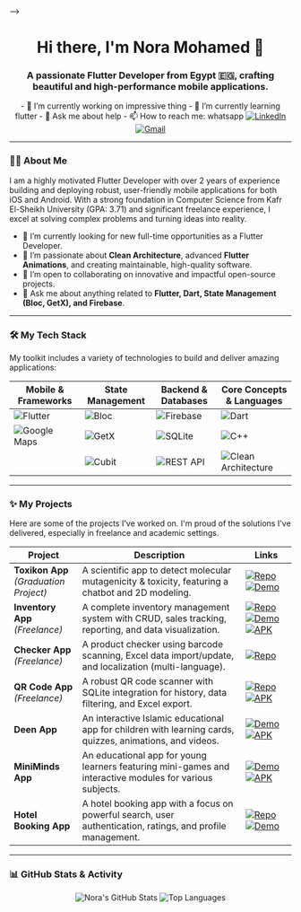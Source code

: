 
--><h1 align="center">Hi there, I'm Nora Mohamed 👋</h1>
<h3 align="center">A passionate Flutter Developer from Egypt 🇪🇬, crafting beautiful and high-performance mobile applications.</h3>

<p align="center">
 - 🔭 I’m currently working on impressive thing
- 🌱 I’m currently learning flutter
- 💬 Ask me about help
- 📫 How to reach me: whatsapp
  <a href="https://linkedin.com/in/nora-mohamed-486a4121a" target="_blank">
    <img src="https://img.shields.io/badge/LinkedIn-0077B5?style=for-the-badge&logo=linkedin&logoColor=white" alt="LinkedIn"/>
  </a>
  <a href="mailto:nora81023@gmail.com">
    <img src="https://img.shields.io/badge/Gmail-D14836?style=for-the-badge&logo=gmail&logoColor=white" alt="Gmail"/>
  </a>
</p>

---

### 👩‍💻 About Me

I am a highly motivated Flutter Developer with over 2 years of experience building and deploying robust, user-friendly mobile applications for both iOS and Android. With a strong foundation in Computer Science from Kafr El-Sheikh University (GPA: 3.71) and significant freelance experience, I excel at solving complex problems and turning ideas into reality.

- 🔭 I’m currently looking for new full-time opportunities as a Flutter Developer.
- 🌱 I’m passionate about **Clean Architecture**, advanced **Flutter Animations**, and creating maintainable, high-quality software.
- 👯 I’m open to collaborating on innovative and impactful open-source projects.
- 💬 Ask me about anything related to **Flutter, Dart, State Management (Bloc, GetX), and Firebase**.

---

### 🛠️ My Tech Stack

My toolkit includes a variety of technologies to build and deliver amazing applications:

| Mobile & Frameworks | State Management | Backend & Databases | Core Concepts & Languages |
|---|---|---|---|
| ![Flutter](https://img.shields.io/badge/Flutter-%2302569B.svg?style=for-the-badge&logo=Flutter&logoColor=white) | ![Bloc](https://img.shields.io/badge/Bloc-28A1F7?style=for-the-badge&logo=bloc&logoColor=white) | ![Firebase](https://img.shields.io/badge/Firebase-039BE5?style=for-the-badge&logo=Firebase&logoColor=white) | ![Dart](https://img.shields.io/badge/dart-%230175C2.svg?style=for-the-badge&logo=dart&logoColor=white) |
| ![Google Maps](https://img.shields.io/badge/Google%20Maps-4285F4?style=for-the-badge&logo=google-maps&logoColor=white) | ![GetX](https://img.shields.io/badge/GetX-28A1F7?style=for-the-badge) | ![SQLite](https://img.shields.io/badge/sqlite-%2307405e.svg?style=for-the-badge&logo=sqlite&logoColor=white) | ![C++](https://img.shields.io/badge/c++-%2300599C.svg?style=for-the-badge&logo=c%2B%2B&logoColor=white) |
| | ![Cubit](https://img.shields.io/badge/Cubit-28A1F7?style=for-the-badge) | ![REST API](https://img.shields.io/badge/REST_API-000000?style=for-the-badge) | ![Clean Architecture](https://img.shields.io/badge/Clean_Architecture-black?style=for-the-badge) |

---

### ✨ My Projects

Here are some of the projects I've worked on. I'm proud of the solutions I've delivered, especially in freelance and academic settings.

<!-- Icons for links -->
[repo-icon]: https://img.shields.io/badge/Repo-333?style=for-the-badge&logo=github
[demo-icon]: https://img.shields.io/badge/Demo-0A66C2?style=for-the-badge&logo=linkedin
[apk-icon]: https://img.shields.io/badge/APK-3DDC84?style=for-the-badge&logo=android

| Project | Description | Links |
|---|---|---|
| **Toxikon App** <br/> _(Graduation Project)_ | A scientific app to detect molecular mutagenicity & toxicity, featuring a chatbot and 2D modeling. | [![Repo][repo-icon]](https://github.com/Nora-2/tox) [![Demo][demo-icon]](https://www.linkedin.com/posts/nora-mohamed-486a4121a_graduation-project-innovation-activity-7210241744301391872-oBJm) |
| **Inventory App** <br/> _(Freelance)_ | A complete inventory management system with CRUD, sales tracking, reporting, and data visualization. | [![Repo][repo-icon]](https://github.com/Nora-2/inventory) [![Demo][demo-icon]](https://www.linkedin.com/posts/nora-mohamed-486a4121a_im-excited-to-announce-my-last-project-activity-7286026902232862720-3nYA) [![APK][apk-icon]](https://drive.google.com/file/d/1eDGUdXTELSXhLiI8u-gj49vwaHUHPh8z/view) |
| **Checker App** <br/> _(Freelance)_ | A product checker using barcode scanning, Excel data import/update, and localization (multi-language). | [![Repo][repo-icon]](https://github.com/Nora-2/checker) |
| **QR Code App** <br/> _(Freelance)_ | A robust QR code scanner with SQLite integration for history, data filtering, and Excel export. | [![Repo][repo-icon]](https://github.com/Nora-2/qr) [![APK][apk-icon]](https://drive.google.com/file/d/18FvjP1LAxtNiTSzztwNF6UeiBT_xRLYu/view) |
| **Deen App** | An interactive Islamic educational app for children with learning cards, quizzes, animations, and videos. | [![Demo][demo-icon]](https://www.linkedin.com/posts/nora-mohamed-486a4121a_flutter-edtech-islamiceducation-activity-7308659967740276737-mQrk) [![APK][apk-icon]](https://drive.google.com/file/d/1O-eF4y4h95qj3ePa4NUmonhkDQMb_lgR/view) |
| **MiniMinds App** | An educational app for young learners featuring mini-games and interactive modules for various subjects. | [![Demo][demo-icon]](https://www.linkedin.com/posts/nora-mohamed-486a4121a_back-again-and-excited-to-announce-my-latest-activity-7264588864701259777-bbb_) [![APK][apk-icon]](https://drive.google.com/file/d/1BIR0pQQIWepy19jyLco6nAHISvikJ64H/view) |
| **Hotel Booking App** | A hotel booking app with a focus on powerful search, user authentication, ratings, and profile management. | [![Repo][repo-icon]](https://github.com/Nora-2/hotel-booking) [![Demo][demo-icon]](https://www.linkedin.com/posts/nora-mohamed-486a4121a_happy-to-share-my-latest-app-ehgezly-using-activity-7113247235307372547-HAJ8) |

---

### 📊 GitHub Stats & Activity

<p align="center">
  <img src="https://github-readme-stats.vercel.app/api?username=Nora-2&show_icons=true&theme=tokyonight&hide_border=true&count_private=true" alt="Nora's GitHub Stats" />
  <img src="https://github-readme-stats.vercel.app/api/top-langs/?username=Nora-2&layout=compact&theme=tokyonight&hide_border=true" alt="Top Languages" />
</p>
